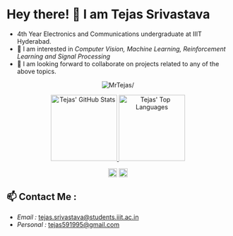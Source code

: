 
# Hey there! 👋 I am Tejas Srivastava
- 4th Year Electronics and Communications undergraduate at IIIT Hyderabad.
- 🔭 I am interested in *Computer Vision, Machine Learning, Reinforcement Learning and Signal Processing*
- 👯 I am looking forward to collaborate on projects related to any of the above topics.

<p align="center"> <img src=https://komarev.com/ghpvc/?username=MrTejas alt=MrTejas/> </p>


<p align="center">
  <a target="_blank" href="https://github.com/MrTejas">
    <img height="150em" src="https://github-readme-stats.vercel.app/api?username=MrTejas&show_icons=true&include_all_commits=true&count_private=true&hide_border=true&theme=blueberry" alt="Tejas' GitHub Stats" />
    <img height="150em" src="https://github-readme-stats.vercel.app/api/top-langs/?username=MrTejas&layout=compact&hide_border=true&theme=blueberry" alt="Tejas' Top Languages" />
  </a>
</p>


<p align="center">
<a href=https://www.linkedin.com/in/tejas-srivastava-1675ba247/><img align="center" src=https://cdn.jsdelivr.net/npm/simple-icons@3.0.1/icons/linkedin.svg alt="Varul Srivastava" height="20" width="20" /></a>
<a href=https://www.facebook.com/profile.php?id=100074093267607&mibextid=ZbWKwL target="blank"><img align="center" src=https://cdn.jsdelivr.net/npm/simple-icons@3.0.1/icons/facebook.svg alt="Tejas Srivastava" height="20" width="20" /></a>

## 📫 Contact Me :    

* *Email :* tejas.srivastava@students.iiit.ac.in
* *Personal :* tejas591995@gmail.com


